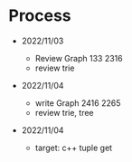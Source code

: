 # Process
* 2022/11/03
    * Review Graph 133 2316
    * review trie

* 2022/11/04
    * write Graph 2416 2265
    * review trie, tree

* 2022/11/04
    * target: c++ tuple get
